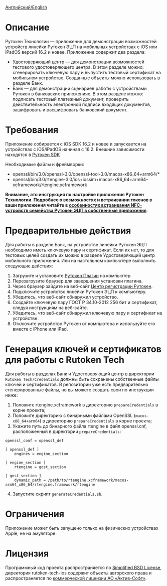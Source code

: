 [Английский/English](README.md) 

# Описание
Рутокен Технологии — приложение для демонстрации возможностей устройств линейки Рутокен ЭЦП на мобильных устройствах с iOS или iPadOS версий 16.2 и новее.
Приложение содержит два раздела:
* Удостоверяющий центр  — для демонстрации возможностей тестового удостоверяющего центра. В этом разделе можно: сгенерировать ключевую пару и выпустить тестовый сертификат на мобильном устройстве. Созданные объекты можно использовать в разделе Банк.
* Банк — для демонстрации сценариев работы с устройствами Рутокен в банковских приложениях. В этом разделе можно: подписать тестовый платежный документ, проверить действительность электронной подписи входящих документов, зашифровать и расшифровать банковский документ.

# Требования
Приложение собирается с iOS SDK 16.2 и новее и запускается на устройствах c iOS/iPadOS начиная с 16.2.
Внешние зависимости находятся в [Рутокен SDK](http://www.rutoken.ru/developers/sdk/)

Необходимые файлы и фреймворки:
- openssl/bin/3.0/openssl-3.0/openssl-tool-3.0/macos-x86_64+arm64/*
- openssl/bin/3.0/rtengine-3.0/ios+iossim+macos-x86_64+arm64-xcframework/rtengine.xcframework

 **Внимание, это инструкция по настройке приложения Рутокен Технологии. Подробнее о возможностях и встраивании токенов в ваши приложения читайте в [особенностях встраивания NFC-устройств семейства Рутокен ЭЦП в собственные приложения](https://dev.rutoken.ru/pages/viewpage.action?pageId=81527019)**.

# Предварительные действия
Для работы в разделе Банк, на устройстве линейки Рутокен ЭЦП необходимо иметь ключевую пару и сертификат. Если их нет, то для тестовых целей создать их можно в разделе Удостоверяющий центр мобильного приложения.
Или на настольном компьютере выполнить следующие действия:
1.  Загрузите и установите [Рутокен Плагин](https://www.rutoken.ru/products/all/rutoken-plugin/) на компьютер.
2.  Перезагрузите браузер для завершения установки плагина.
3.  Через браузер зайдите на веб-сайт [Центр регистрации Рутокен](https://ra.rutoken.ru/).
4.  Подключите устройство линейки Рутокен ЭЦП к компьютеру.
5.  Убедитесь, что веб-сайт обнаружил устройство.
6.  Создайте ключевую пару ГОСТ Р 34.10-2012 256 бит и сертификат, следуя инструкциям на веб-сайте.
7.  Убедитесь, что веб-сайт обнаружил ключевую пару и сертификат на устройстве.
8.  Отключите устройство Рутокен от компьютера и используйте его вместе с iPhone или iPad.

# Генерация ключей и сертификатов для работы с Rutoken Tech
Для работы в разделах Банк и Удостоверяющий центр в директории `Rutoken Tech/Credentials` должны быть сохранены собственные файлы ключей и сертификатов. В репозитории уже есть предварительно сгенерированные файлы, но вы можете создать свои по инструкции ниже:
1.  Положите rtengine.xcframework в директорию `prepareCredentials` в корне проекта;
2.  Положите директорию с бинарными файлами OpenSSL (`macos-x86_64+arm64`) в директорию `prepareCredentials` в корне проекта;
3.  Укажите путь до бинарного файла rtengine в файл openssl.cnf, расположенный в директории `prepareCredentials`:
```
openssl_conf = openssl_def

[ openssl_def ]
    engines = engine_section

[ engine_section ]
    rtengine = gost_section

[ gost_section ]
    dynamic_path = /path/to/rtengine.xcframework/macos-arm64_x86_64/rtengine.framework/rtengine
```
4.  Запустите скрипт `generateCredentials.sh`.

# Ограничения
Приложение может быть запущено только на физических устройствах Apple, не на эмуляторе.

# Лицензия
Программный код проекта распространяется по [Simplified BSD License](LICENSE_RUS), директория rutoken-tech-ios содержит объекты авторского права и распространяется по [коммерческой лицензии АО «Актив-Софт»](https://download.rutoken.ru/License_Agreement.pdf).
